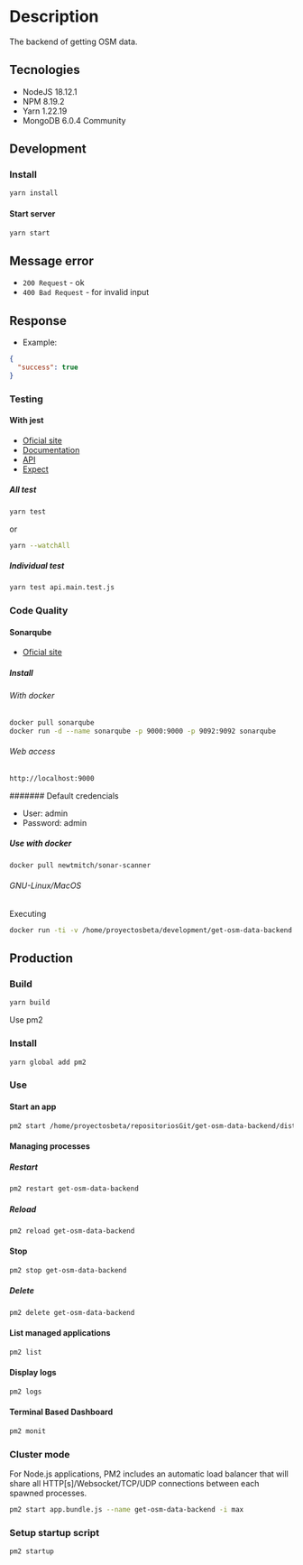 # Description

The backend of getting OSM data.

## Tecnologies

- NodeJS 18.12.1
- NPM 8.19.2
- Yarn 1.22.19
- MongoDB 6.0.4 Community

## Development

### Install

```bash
yarn install
```

#### Start server

```bash
yarn start
```

## Message error

- `200 Request` - ok
- `400 Bad Request` - for invalid input

## Response

- Example:

```json
{
  "success": true
}
```

### Testing

#### With jest

- [Oficial site](https://jestjs.io/)
- [Documentation](https://jestjs.io/docs/en/getting-started)
- [API](https://jestjs.io/docs/en/api)
- [Expect](https://jestjs.io/docs/en/expect)

##### All test

```bash
yarn test
```

or

```bash
yarn --watchAll
```

##### Individual test

```bash
yarn test api.main.test.js
```

### Code Quality

#### Sonarqube

- [Oficial site](https://www.sonarqube.org/)

##### Install

###### With docker

```bash
docker pull sonarqube
docker run -d --name sonarqube -p 9000:9000 -p 9092:9092 sonarqube
```

###### Web access

```bash
http://localhost:9000
```

####### Default credencials

- User: admin
- Password: admin

##### Use with docker

```bash
docker pull newtmitch/sonar-scanner

```

###### GNU-Linux/MacOS

Executing

```bash
docker run -ti -v /home/proyectosbeta/development/get-osm-data-backend:/usr/src --link sonarqube newtmitch/sonar-scanner
```

## Production

### Build

```bash
yarn build
```

Use pm2

### Install

```bash
yarn global add pm2
```

### Use

#### Start an app

```bash
pm2 start /home/proyectosbeta/repositoriosGit/get-osm-data-backend/dist/bundle.js --name get-osm-data-backend
```

#### Managing processes

##### Restart

```bash
pm2 restart get-osm-data-backend
```

##### Reload

```bash
pm2 reload get-osm-data-backend
```

#### Stop

```bash
pm2 stop get-osm-data-backend
```

##### Delete

```bash
pm2 delete get-osm-data-backend
```

#### List managed applications

```bash
pm2 list
```

#### Display logs

```bash
pm2 logs
```

#### Terminal Based Dashboard

```bash
pm2 monit
```

### Cluster mode

For Node.js applications, PM2 includes an automatic load balancer that will share all HTTP[s]/Websocket/TCP/UDP connections between each spawned processes.

```bash
pm2 start app.bundle.js --name get-osm-data-backend -i max
```

### Setup startup script

```bash
pm2 startup
```

